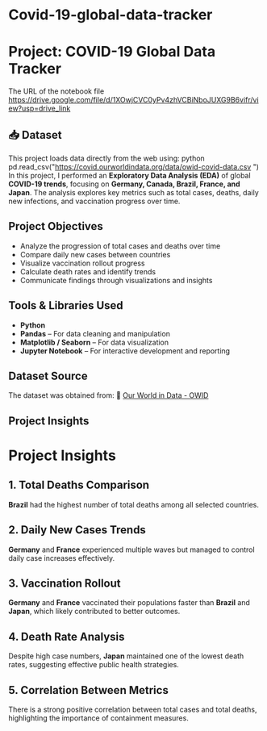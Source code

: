 # Covid-19-global-data-tracker

# Project: COVID-19 Global Data Tracker
The URL of the notebook file
https://drive.google.com/file/d/1XOwjCVC0yPv4zhVCBiNboJUXG9B6vifr/view?usp=drive_link
## 📥 Dataset

This project loads data directly from the web using:
python
pd.read_csv("https://covid.ourworldindata.org/data/owid-covid-data.csv ")
In this project, I performed an **Exploratory Data Analysis (EDA)** of global **COVID-19 trends**, focusing on **Germany, Canada, Brazil, France, and Japan**. The analysis explores key metrics such as total cases, deaths, daily new infections, and vaccination progress over time. 

## Project Objectives

- Analyze the progression of total cases and deaths over time
- Compare daily new cases between countries
- Visualize vaccination rollout progress
- Calculate death rates and identify trends
- Communicate findings through visualizations and insights

## Tools & Libraries Used

- **Python**
- **Pandas** – For data cleaning and manipulation
- **Matplotlib / Seaborn** – For data visualization
- **Jupyter Notebook** – For interactive development and reporting

## Dataset Source

The dataset was obtained from:
🔗 [Our World in Data - OWID](https://covid.ourworldindata.org/data/owid-covid-data.csv )

## Project Insights
# Project Insights

## 1. Total Deaths Comparison

**Brazil** had the highest number of total deaths among all selected countries.

## 2. Daily New Cases Trends

**Germany** and **France** experienced multiple waves but managed to control daily case increases effectively.

## 3. Vaccination Rollout

**Germany** and **France** vaccinated their populations faster than **Brazil** and **Japan**, which likely contributed to better outcomes.

## 4. Death Rate Analysis

Despite high case numbers, **Japan** maintained one of the lowest death rates, suggesting effective public health strategies.

## 5. Correlation Between Metrics

There is a strong positive correlation between total cases and total deaths, highlighting the importance of containment measures.
